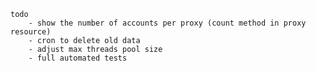     todo
        - show the number of accounts per proxy (count method in proxy resource)
        - cron to delete old data
        - adjust max threads pool size
        - full automated tests
